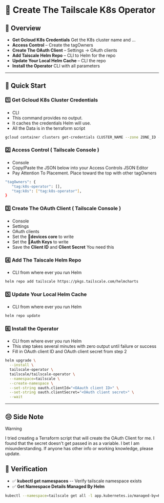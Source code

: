 # 🚀 Create The Tailscale K8s Operator

## 🌟 Overview  
  
- **Get Gcloud K8s Credentials** Get the K8s cluster name and ...
- **Access Control** – Create the tagOwners
- **Create The OAuth Client** – Settings -> OAuth clients
- **Add Taiscale Helm Repo** – CLI to Helm for the repo
- **Update Your Local Helm Cache** – CLI the repo
- **Install the Operator** CLI with all parameters  

---

## 🚀 Quick Start  

### 1️⃣ Get Gcloud K8s Cluster Credentials
- CLI
- This command provides no output.
- It caches the credentials Helm will use.
- All the Data is in the terraform script
```sh
gcloud container clusters get-credentials CLUSTER_NAME --zone ZONE_ID --project PROJECT_ID


```

### 2️⃣ Access Control  ( Tailscale Console )
- Console
- Copy/Paste the JSON below into your Access Controls JSON Editor
- Pay Attention To Placement. Place toward the top with other tagOwners
```sh
"tagOwners": {
   "tag:k8s-operator": [],
   "tag:k8s": ["tag:k8s-operator"],
}

```

### 3️⃣ Create The OAuth Client ( Tailscale Console )  
- Console
- Settings
- OAuth clients
- Set the  📌**devices core** to write
- Set the  📌**Auth Keys** to write
- Save the **Client ID** and **Client Secret** You need this

### 4️⃣ Add The Taiscale Helm Repo
- CLI from where ever you run Helm
```sh
helm repo add tailscale https://pkgs.tailscale.com/helmcharts
```

### 5️⃣ Update Your Local Helm Cache 
- CLI from where ever you run Helm
```sh
helm repo update
```

### 6️⃣ Install the Operator  
- CLI from where ever you run Helm
- This step takes several minutes with zero output until failure or success
- Fill in OAuth client ID and OAuth client secret from step 2
```sh
helm upgrade \
  --install \
  tailscale-operator \
  tailscale/tailscale-operator \
  --namespace=tailscale \
  --create-namespace \
  --set-string oauth.clientId="<OAauth client ID>" \
  --set-string oauth.clientSecret="<OAuth client secret>" \
  --wait
```

---
## 😒 Side Note
> [!WARNING]
> I tried creating a Terraform script that will create the OAuth Client for me. I found that the secret
> doesn't get passed in as a variable. I bet I am misunderstanding. If anyone has other info or working
> knowledge, please update.


## 📌 Verification  

- ✅ **kubectl get namespaces** -- Verify tailscale namespace exists
- ✅ **Get Namespace Details Managed By Helm**
 ```sh
kubectl --namespace=tailscale get all -l app.kubernetes.io/managed-by=Helm
```

  
